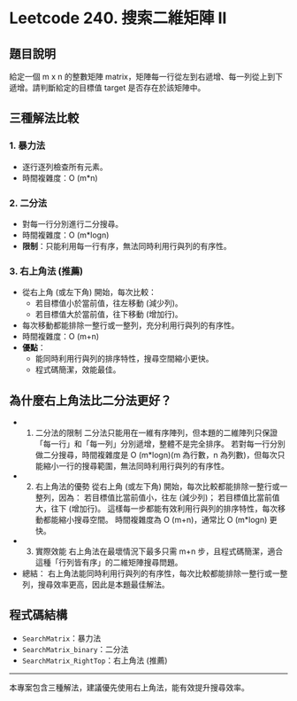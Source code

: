 # Leetcode 240. 搜索二維矩陣 II

## 題目說明

給定一個 m x n 的整數矩陣 matrix，矩陣每一行從左到右遞增、每一列從上到下遞增。請判斷給定的目標值 target 是否存在於該矩陣中。

## 三種解法比較

### 1. 暴力法

- 逐行逐列檢查所有元素。
- 時間複雜度：O (m\*n)

### 2. 二分法

- 對每一行分別進行二分搜尋。
- 時間複雜度：O (m\*logn)
- **限制**：只能利用每一行有序，無法同時利用行與列的有序性。

### 3. 右上角法 (推薦)

- 從右上角 (或左下角) 開始，每次比較：
  - 若目標值小於當前值，往左移動 (減少列)。
  - 若目標值大於當前值，往下移動 (增加行)。
- 每次移動都能排除一整行或一整列，充分利用行與列的有序性。
- 時間複雜度：O (m+n)
- **優點**：
  - 能同時利用行與列的排序特性，搜尋空間縮小更快。
  - 程式碼簡潔，效能最佳。

## 為什麼右上角法比二分法更好？

- 1. 二分法的限制
     二分法只能用在一維有序陣列，但本題的二維陣列只保證「每一行」和「每一列」分別遞增，整體不是完全排序。
     若對每一行分別做二分搜尋，時間複雜度是 O (m\*logn)(m 為行數，n 為列數)，但每次只能縮小一行的搜尋範圍，無法同時利用行與列的有序性。
- 2. 右上角法的優勢
     從右上角 (或左下角) 開始，每次比較都能排除一整行或一整列，因為：
     若目標值比當前值小，往左 (減少列)；
     若目標值比當前值大，往下 (增加行)。
     這樣每一步都能有效利用行與列的排序特性，每次移動都能縮小搜尋空間。
     時間複雜度為 O (m+n)，通常比 O (m\*logn) 更快。
- 3. 實際效能
     右上角法在最壞情況下最多只需 m+n 步，且程式碼簡潔，適合這種「行列皆有序」的二維矩陣搜尋問題。
- 總結：
  右上角法能同時利用行與列的有序性，每次比較都能排除一整行或一整列，搜尋效率更高，因此是本題最佳解法。

## 程式碼結構

- `SearchMatrix`：暴力法
- `SearchMatrix_binary`：二分法
- `SearchMatrix_RightTop`：右上角法 (推薦)

---

本專案包含三種解法，建議優先使用右上角法，能有效提升搜尋效率。
